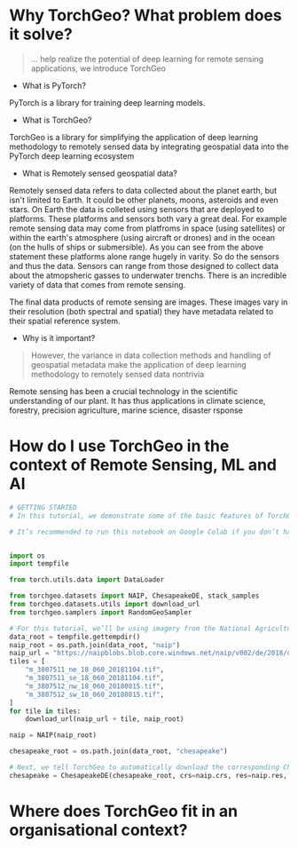 # Why TorchGeo? What problem does it solve?

> ... help realize the potential of deep learning for remote sensing applications, we introduce TorchGeo

- What is PyTorch?

PyTorch is a library for training deep learning models.

- What is TorchGeo?

TorchGeo is a library for simplifying the application of deep learning methodology to remotely sensed data by integrating geospatial data into the PyTorch deep learning ecosystem


- What is Remotely sensed geospatial data?

Remotely sensed data refers to data collected about the planet earth, but isn't limited to Earth. It could be other planets, moons, asteroids and even stars. On Earth the data is colleted using sensors that are deployed to platforms. These platforms and sensors both vary a great deal. For example remote sensing data may come from platfroms in space (using satellites) or within the earth's atmosphere (using aircraft or drones) and in the ocean (on the hulls of ships or submersible). As you can see from the above statement these platforms alone range hugely in varity. So do the sensors and thus the data. Sensors can range from those designed to collect data about the atmopsheric gasses to underwater trenchs. There is an incredible variety of data that comes from remote sensing.

The final data products of remote sensing are images. These images vary in their resolution (both spectral and spatial) they have metadata related to their spatial reference system. 

- Why is it important?

> However, the variance in data collection methods and handling of geospatial metadata make the application of deep learning methodology to remotely sensed data nontrivia

Remote sensing has been a crucial technology in the scientific understanding of our plant. It has thus applications in climate science, forestry, precision agriculture, marine science, disaster rsponse

# How do I use TorchGeo in the context of Remote Sensing, ML and AI

```python
# GETTING STARTED
# In this tutorial, we demonstrate some of the basic features of TorchGeo and show how easy it is to use if you’re already familiar with other PyTorch domain libraries like torchvision.

# It’s recommended to run this notebook on Google Colab if you don’t have your own GPU. Click the “Open in Colab” button above to get started.


import os
import tempfile

from torch.utils.data import DataLoader

from torchgeo.datasets import NAIP, ChesapeakeDE, stack_samples
from torchgeo.datasets.utils import download_url
from torchgeo.samplers import RandomGeoSampler

# For this tutorial, we’ll be using imagery from the National Agriculture Imagery Program (NAIP) and labels from the Chesapeake Bay High-Resolution Land Cover Project. First, we manually download a few NAIP tiles and create a PyTorch Dataset.
data_root = tempfile.gettempdir()
naip_root = os.path.join(data_root, "naip")
naip_url = "https://naipblobs.blob.core.windows.net/naip/v002/de/2018/de_060cm_2018/38075/"
tiles = [
    "m_3807511_ne_18_060_20181104.tif",
    "m_3807511_se_18_060_20181104.tif",
    "m_3807512_nw_18_060_20180815.tif",
    "m_3807512_sw_18_060_20180815.tif",
]
for tile in tiles:
    download_url(naip_url + tile, naip_root)

naip = NAIP(naip_root)

chesapeake_root = os.path.join(data_root, "chesapeake")

# Next, we tell TorchGeo to automatically download the corresponding Chesapeake labels.
chesapeake = ChesapeakeDE(chesapeake_root, crs=naip.crs, res=naip.res, download=True)
```

# Where does TorchGeo fit in an organisational context?
